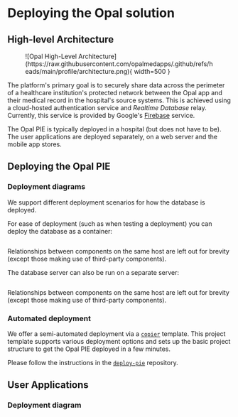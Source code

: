 <!--
SPDX-FileCopyrightText: Copyright (C) 2024 Opal Health Informatics Group at the Research Institute of the McGill University Health Centre <john.kildea@mcgill.ca>

SPDX-License-Identifier: CC-BY-SA-4.0
-->

# Deploying the Opal solution

## High-level Architecture

<figure markdown="span">
    ![Opal High-Level Architecture](https://raw.githubusercontent.com/opalmedapps/.github/refs/heads/main/profile/architecture.png){ width=500 }
</figure>

The platform's primary goal is to securely share data across the perimeter of a healthcare institution's protected network between the Opal app and their medical record in the hospital's source systems.
This is achieved using a cloud-hosted authentication service and *Realtime Database* relay.
Currently, this service is provided by Google's [Firebase](https://firebase.google.com/) service.

The Opal PIE is typically deployed in a hospital (but does not have to be).
The user applications are deployed separately, on a web server and the mobile app stores.

## Deploying the Opal PIE

### Deployment diagrams

We support different deployment scenarios for how the database is deployed.

For ease of deployment (such as when testing a deployment) you can deploy the database as a container:

```plantuml source="docs/install/diagrams/deployment_diagram_pie.puml"
```

Relationships between components on the same host are left out for brevity (except those making use of third-party components).

The database server can also be run on a separate server:

```plantuml source="docs/install/diagrams/deployment_diagram_pie_db.puml"
```

Relationships between components on the same host are left out for brevity (except those making use of third-party components).

### Automated deployment

We offer a semi-automated deployment via a [`copier`](https://copier.readthedocs.io/en/stable/) template.
This project template supports various deployment options and sets up the basic project structure to get the Opal PIE deployed in a few minutes.

Please follow the instructions in the [`deploy-pie`](https://github.com/opalmedapps/deploy-pie) repository.

## User Applications

### Deployment diagram

```plantuml source="docs/install/diagrams/deployment_diagram_user.puml"
```
